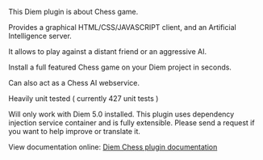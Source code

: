 This Diem plugin is about Chess game.

Provides a graphical HTML/CSS/JAVASCRIPT client, and an Artificial Intelligence server.

It allows to play against a distant friend or an aggressive AI.

Install a full featured Chess game on your Diem project in seconds.

Can also act as a Chess AI webservice.

Heavily unit tested ( currently 427 unit tests )

Will only work with Diem 5.0 installed. This plugin uses dependency injection service container and is fully extensible. Please send a request if you want to help improve or translate it.

View documentation online: [Diem Chess plugin documentation](http://diem-project.org/plugins/dmchessplugin)
